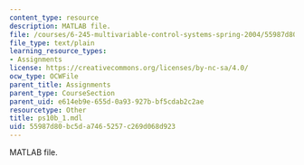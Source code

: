 ```yaml
---
content_type: resource
description: MATLAB file.
file: /courses/6-245-multivariable-control-systems-spring-2004/55987d80bc5da7465257c269d068d923_ps10b_1.mdl
file_type: text/plain
learning_resource_types:
- Assignments
license: https://creativecommons.org/licenses/by-nc-sa/4.0/
ocw_type: OCWFile
parent_title: Assignments
parent_type: CourseSection
parent_uid: e614eb9e-655d-0a93-927b-bf5cdab2c2ae
resourcetype: Other
title: ps10b_1.mdl
uid: 55987d80-bc5d-a746-5257-c269d068d923
---
```

MATLAB file.